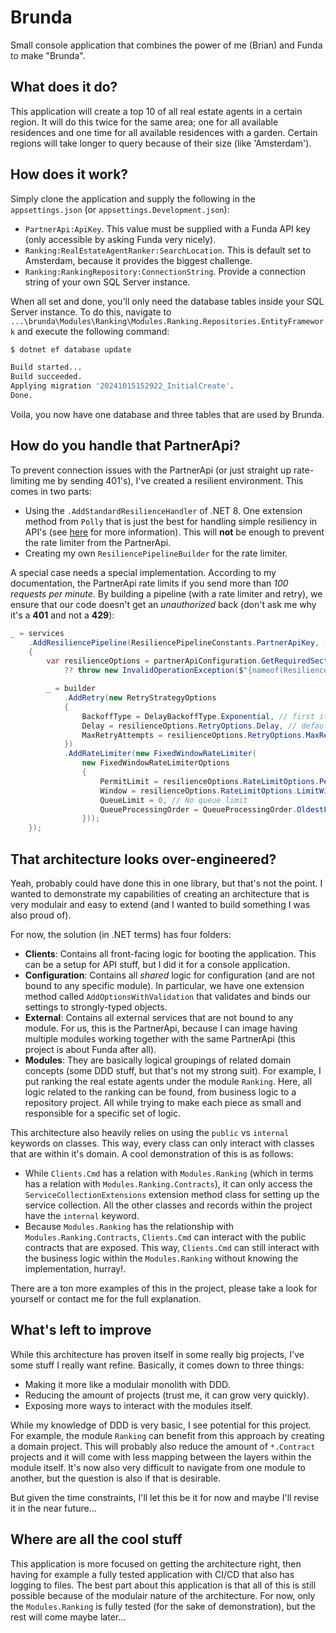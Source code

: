 # Brunda

Small console application that combines the power of me (Brian) and Funda to make "Brunda".

## What does it do?

This application will create a top 10 of all real estate agents in a certain region.
It will do this twice for the same area; one for all available residences and one time for all available residences with a garden.
Certain regions will take longer to query because of their size (like 'Amsterdam').

## How does it work?

Simply clone the application and supply the following in the `appsettings.json` (or `appsettings.Development.json`):

- `PartnerApi:ApiKey`. This value must be supplied with a Funda API key (only accessible by asking Funda very nicely).
- `Ranking:RealEstateAgentRanker:SearchLocation`. This is default set to Amsterdam, because it provides the biggest challenge.
- `Ranking:RankingRepository:ConnectionString`. Provide a connection string of your own SQL Server instance.

When all set and done, you'll only need the database tables inside your SQL Server instance.
To do this, navigate to `...\brunda\Modules\Ranking\Modules.Ranking.Repositories.EntityFramework` and execute the following command:

```bash
$ dotnet ef database update

Build started...
Build succeeded.
Applying migration '20241015152922_InitialCreate'.
Done.
```

Voila, you now have one database and three tables that are used by Brunda.

## How do you handle that PartnerApi?

To prevent connection issues with the PartnerApi (or just straight up rate-limiting me by sending 401's), I've created a resilient environment.
This comes in two parts:

- Using the `.AddStandardResilienceHandler` of .NET 8. One extension method from `Polly` that is just the best for handling simple resiliency in API's (see [here](https://devblogs.microsoft.com/dotnet/building-resilient-cloud-services-with-dotnet-8/) for more information). This will **not** be enough to prevent the rate limiter from the PartnerApi.
- Creating my own `ResiliencePipelineBuilder` for the rate limiter.

A special case needs a special implementation. According to my documentation, the PartnerApi rate limits if you send more than _100 requests per minute_. By building a pipeline (with a rate limiter and retry), we ensure that our code doesn't get an _unauthorized_ back (don't ask me why it's a **401** and not a **429**):

```csharp
_ = services
    .AddResiliencePipeline(ResiliencePipelineConstants.PartnerApiKey, (builder, context) =>
    {
        var resilienceOptions = partnerApiConfiguration.GetRequiredSection(ConfigurationConstants.ResilienceOptionsSectionKey).Get<ResilienceOptionsSettings>()
            ?? throw new InvalidOperationException($"{nameof(ResilienceOptionsSettings)} not configured properly");

        _ = builder
            .AddRetry(new RetryStrategyOptions
            {
                BackoffType = DelayBackoffType.Exponential, // first it is 2 seconds, then 2*2, then 2*2*2, ...
                Delay = resilienceOptions.RetryOptions.Delay, // default: 00:00:02
                MaxRetryAttempts = resilienceOptions.RetryOptions.MaxRetryAttempts // default: 10
            })
            .AddRateLimiter(new FixedWindowRateLimiter(
                new FixedWindowRateLimiterOptions
                {
                    PermitLimit = resilienceOptions.RateLimitOptions.PermitLimit, // default: 100
                    Window = resilienceOptions.RateLimitOptions.LimitWindow, // default: 00:01:00
                    QueueLimit = 0, // No queue limit
                    QueueProcessingOrder = QueueProcessingOrder.OldestFirst
                }));
    });
```

## That architecture looks over-engineered?

Yeah, probably could have done this in one library, but that's not the point.
I wanted to demonstrate my capabilities of creating an architecture that is very modulair and easy to extend (and I wanted to build something I was also proud of).

For now, the solution (in .NET terms) has four folders:

- **Clients**: Contains all front-facing logic for booting the application. This can be a setup for API stuff, but I did it for a console application.
- **Configuration**: Contains all _shared_ logic for configuration (and are not bound to any specific module). In particular, we have one extension method called `AddOptionsWithValidation` that validates and binds our settings to strongly-typed objects.
- **External**: Contains all external services that are not bound to any module. For us, this is the PartnerApi, because I can image having multiple modules working together with the same PartnerApi (this project is about Funda after all).
- **Modules**: They are basically logical groupings of related domain concepts (some DDD stuff, but that's not my strong suit). For example, I put ranking the real estate agents under the module `Ranking`. Here, all logic related to the ranking can be found, from business logic to a repository project. All while trying to make each piece as small and responsible for a specific set of logic.

This architecture also heavily relies on using the `public` vs `internal` keywords on classes. This way, every class can only interact with classes that are within it's domain. A cool demonstration of this is as follows:

- While `Clients.Cmd` has a relation with `Modules.Ranking` (which in terms has a relation with `Modules.Ranking.Contracts`), it can only access the `ServiceCollectionExtensions` extension method class for setting up the service collection. All the other classes and records within the project have the `internal` keyword.
- Because `Modules.Ranking` has the relationship with `Modules.Ranking.Contracts`, `Clients.Cmd` can interact with the public contracts that are exposed. This way, `Clients.Cmd` can still interact with the business logic within the `Modules.Ranking` without knowing the implementation, hurray!.

There are a ton more examples of this in the project, please take a look for yourself or contact me for the full explanation.

## What's left to improve

While this architecture has proven itself in some really big projects, I've some stuff I really want refine.
Basically, it comes down to three things:

- Making it more like a modulair monolith with DDD.
- Reducing the amount of projects (trust me, it can grow very quickly).
- Exposing more ways to interact with the modules itself.

While my knowledge of DDD is very basic, I see potential for this project. For example, the module `Ranking` can benefit from this approach by creating a domain project. This will probably also reduce the amount of `*.Contract` projects and it will come with less mapping between the layers within the module itself. It's now also very difficult to navigate from one module to another, but the question is also if that is desirable.

But given the time constraints, I'll let this be it for now and maybe I'll revise it in the near future...

## Where are all the cool stuff

This application is more focused on getting the architecture right, then having for example a fully tested application with CI/CD that also has logging to files.
The best part about this application is that all of this is still possible because of the modulair nature of the architecture.
For now, only the `Modules.Ranking` is fully tested (for the sake of demonstration), but the rest will come maybe later...
